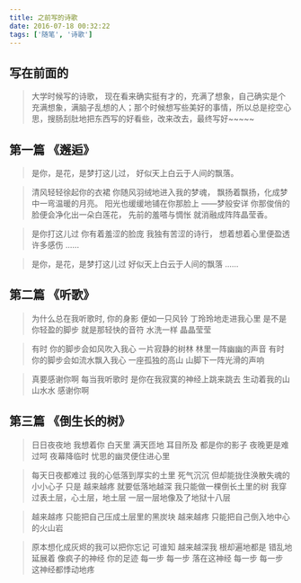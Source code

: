 ```yaml
---
title: 之前写的诗歌
date: 2016-07-18 00:32:22
tags: ['随笔', '诗歌']
---
```

## 写在前面的
> 大学时候写的诗歌， 现在看来确实挺有才的，充满了想象，自己确实是个充满想象，满脑子乱想的人；那个时候想写些美好的事情，所以总是挖空心思，搜肠刮肚地把东西写的好看些，改来改去，最终写好~~~~~

## 第一篇 《邂逅》

> 是你，是花，是梦打这儿过，
好似天上白云于人间的飘落。
<!--more-->

> 清风轻轻徐起你的衣裙
你随风羽绒地进入我的梦魂，
飘扬着飘扬，化成梦中一弯温暖的月亮。
阳光也缓缓地铺在你那脸上 ——梦般安详
你那俊俏的脸便会净化出一朵白莲花，
先前的羞嗒与惆怅 就消融成阵阵晶莹香。

> 是你打这儿过
你有着羞涩的脸庞
我独有苦涩的诗行，
想着想着心里便盈透许多感伤 ......

> 是你，是花，是梦打这儿过
好似天上白云于人间的飘落 ......

## 第二篇 《听歌》

> 为什么总在我听歌时,
你的身影
便如一只风铃
丁玲玲地走进我心里
是不是你轻盈的脚步
就是那轻快的音符
水洗一样  晶晶莹莹

> 有时    你的脚步会如风吹入我心
一片寂静的树林
林里一阵幽幽的声音
有时  你的脚步会如流水飘入我心
一座孤独的高山
山脚下一阵光滑的声响

> 真要感谢你啊
每当我听歌时
是你在我寂寞的神经上跳来跳去
生动着我的山山水水
  感谢你啊

## 第三篇 《倒生长的树》

> 日日夜夜地  我想着你
白天里  满天匝地  耳目所及
都是你的影子
夜晚更是难过呵
夜幕降临时
忧思的幽灵便住进心里

> 每天日夜都难过
我的心低落到厚实的土里
死气沉沉  但却能拢住涣散失魂的小小心子
只是
越来越疼  就要低落地越深
我只能做一棵倒长土里的树
我穿过表土层，心土层，地土层
一层一层地像及了地狱十八层

> 越来越疼  只能把自己压成土层里的黑炭块
越来越疼  只能把自己倒入地中心的火山岩

> 原本想化成灰烬的我可以把你忘记
可谁知
越来越深我
根却遍地都是  错乱地延展着  像疯子的神经
你的足迹
每一步  每一步  落在这神经
每一步  每一步  这神经都悸动地疼
